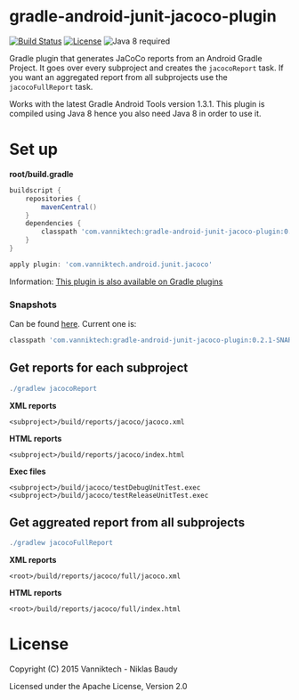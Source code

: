 # gradle-android-junit-jacoco-plugin

[![Build Status](https://travis-ci.org/vanniktech/gradle-android-junit-jacoco-plugin.svg)](https://travis-ci.org/vanniktech/gradle-android-junit-jacoco-plugin)
[![License](http://img.shields.io/:license-apache-blue.svg)](http://www.apache.org/licenses/LICENSE-2.0.html)
![Java 8 required](https://img.shields.io/badge/java-8-brightgreen.svg)

Gradle plugin that generates JaCoCo reports from an Android Gradle Project. It goes over every subproject and creates the `jacocoReport` task. If you want an aggregated report from all subprojects use the `jacocoFullReport` task.

Works with the latest Gradle Android Tools version 1.3.1. This plugin is compiled using Java 8 hence you also need Java 8 in order to use it.

# Set up

**root/build.gradle**

```groovy
buildscript {
    repositories {
        mavenCentral()
    }
    dependencies {
        classpath 'com.vanniktech:gradle-android-junit-jacoco-plugin:0.2.0'
    }
}

apply plugin: 'com.vanniktech.android.junit.jacoco'
```

Information: [This plugin is also available on Gradle plugins](https://plugins.gradle.org/plugin/com.vanniktech.android.junit.jacoco)

### Snapshots

Can be found [here](https://oss.sonatype.org/#nexus-search;quick~gradle-android-junit-jacoco-plugin). Current one is:

```groovy
classpath 'com.vanniktech:gradle-android-junit-jacoco-plugin:0.2.1-SNAPSHOT'
```

## Get reports for each subproject

```groovy
./gradlew jacocoReport
```

**XML reports**

```
<subproject>/build/reports/jacoco/jacoco.xml
```

**HTML reports**

```
<subproject>/build/reports/jacoco/index.html
```

**Exec files**

```
<subproject>/build/jacoco/testDebugUnitTest.exec
<subproject>/build/jacoco/testReleaseUnitTest.exec
```

## Get aggreated report from all subprojects

```groovy
./gradlew jacocoFullReport
```

**XML reports**

```
<root>/build/reports/jacoco/full/jacoco.xml
```

**HTML reports**

```
<root>/build/reports/jacoco/full/index.html
```

# License

Copyright (C) 2015 Vanniktech - Niklas Baudy

Licensed under the Apache License, Version 2.0